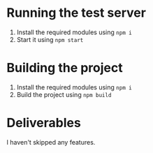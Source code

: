 # Running the test server
1. Install the required modules using `npm i`
2. Start it using `npm start`

# Building the project
1. Install the required modules using `npm i`
2. Build the project using `npm build`

# Deliverables
I haven't skipped any features.

